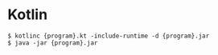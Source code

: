# Kotlin

```
$ kotlinc {program}.kt -include-runtime -d {program}.jar
$ java -jar {program}.jar
```